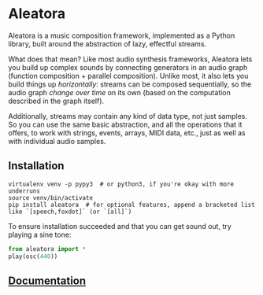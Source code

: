 # Aleatora

Aleatora is a music composition framework, implemented as a Python library, built around the abstraction of lazy, effectful streams.

What does that mean? Like most audio synthesis frameworks, Aleatora lets you build up complex sounds by connecting generators in an audio graph (function composition + parallel composition). Unlike most, it also lets you build things up _horizontally_: streams can be composed sequentially, so the audio graph _change over time_ on its own (based on the computation described in the graph itself).

Additionally, streams may contain any kind of data type, not just samples. So you can use the same basic abstraction, and all the operations that it offers, to work with strings, events, arrays, MIDI data, etc., just as well as with individual audio samples.

## Installation

    virtualenv venv -p pypy3  # or python3, if you're okay with more underruns
    source venv/bin/activate
    pip install aleatora  # for optional features, append a bracketed list like `[speech,foxdot]` (or `[all]`)

To ensure installation succeeded and that you can get sound out, try playing a sine tone:
```python
from aleatora import *
play(osc(440))
```

## [Documentation](https://aleatora.readthedocs.io/)
